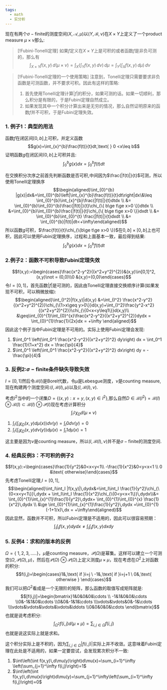 ```yaml
---
tags:
  - math
  - 实分析
---
```

现在有两个$\sigma-\text{finite}$的测度空间$(X,\mathcal{A},\mu)$以$(Y,\mathcal{B},\nu)$在$X \times Y$上定义了一个product measure $\mu \times \nu$那么:

> [!Fubini-Tonelli定理]
> 如果$f$定义在$X \times Y$上是可积的或者函数$f$是非负可测的，那么有$$\int_{X\times
>     Y}f(x,y)\,d(\mu\times\nu) = \int_{X}\left(\int_Y f(x,y) \,
>     d\nu\right) \, d\mu = \int_Y\left(\int_X f(x,y) \,
>     d\mu\right) \, d\nu$$

> [!Fubini-Tonelli定理的一个使用策略]
> 注意到，Tonelli定理只需要要求非负函数是可测函数，并不要求可积。因此有这样的策略:
> 
> 1.  首先使用Tonelli定理计算$|f|$的积分，如果可测的话。如果一切顺利，那么积分是有限的，于是Fubini定理自然成立。
> 2.  如果发现其中一个积分计算出来是无穷的情况，那么自然证明原来的函数$f$并不可积，于是Fubini定理失效。


### 1.  例子1：典型的用法
函数$f$在闭区间$[0,b]$上可积，并定义函数$$g(x)=\int_{x}^{b}\frac{f(t)}{t}dt,\text{
} 0 <x\leq b$$证明函数$g$在闭区间$(0,b]$上可积并且:
$$\int_{0}^{b}g(x)dx = \int_{0}^{b}f(t)dt$$

在交换积分次序之前首先判断函数是否可积,中间因为$\frac{|f(t)|}{t}$可测，所以使用Tonelli定理换序
$$\begin{aligned}\int_{0}^{b}
|g(x)|dx&=\int_{0}^{b}\left|\int_{x}^{b}\frac{f(t)}{t}dt\right|dx\&\leq
\int_{0}^{b}\int_{x}^{b}\frac{|f(t)|}{t}dtdx \\ &=
\int_{0}^{b}\int_{0}^{b}\frac{|f(t)|}{t}\chi_{\{ b\ge t\ge
x>0 \}}dtdx \\
&=\int_{0}^{b}\int_{0}^{b}\frac{|f(t)|}{t}\chi_{\{ b\ge
t\ge x>0 \}}dxdt \\ &= \int_{0}^{b}\int_{0}^{t}
\frac{|f(t)|}{t}dxdt \\ &=
\int_{0}^{b}|f(t)|dt<+\infty\end{aligned}$$所以函数$g$可积，$\frac{f(t)}{t}\chi_{\{b\ge t\ge x>0 \}}$在$0,b]\times[0,b]$上也可积，因此可以使用Fubini定理换序，过程和上面基本一致，最后得到结果:
$$\int_{0}^{b}g(x)dx = \int_{0}^{b}f(t)dt$$

### 2.例子2：函数不可积导致Fubini定理失效
$$f(x,y):=\begin{cases}\frac{x^2-y^2}{(x^2+y^2)^{2}}&(x,y)\in[0,1]^2,(x,y)\not
= (0,0)\\0 &(x,y)=(0,0)\end{cases}$$令$I = [0,1]$，首先函数$|f|$是可测的，因此由Tonelli定理直接交换顺序计算(如果发现不可积，可以稍微放缩):
$$\begin{aligned}\int_{I^2}|f(x,y)|d(x,y) &=\int_{I^2}
\frac{x^2-y^2}{(x^2+y^2)^{2}}\chi_{\{1>x\geq
y>0\}}d(x,y)+\int_{I^2}\frac{y^2-x^2}{(x^2+y^2)^{2}}\chi_{\{0<x<y\leq1\}}d(x,y)\\
&\geq\int_{0}^{1}\int_{0}^{x}\frac{x^2-y^2}{(x^2+y^2)^{2}}dydx
= \int_{0}^{1}\frac{1}{2x}dx = +\infty
\end{aligned}$$因此这个例子当中Fubini定理是不可用的。实际上使用Fubini定理会发现:

1.  $\int_0^1 \left(\int_0^1 \frac{x^2-y^2}{(x^2+y^2)^2} dy\right) dx = \int_0^1 \frac{1}{1+x^2} dx = \frac{\pi}{4}$
2.  $\int_0^1 \left(\int_0^1 \frac{x^2-y^2}{(x^2+y^2)^2} dx\right) dy = - \frac{\pi}{4}$

### 3. 反例2:$\sigma-\text{finite}$条件缺失导致失效

$I =[0,1]$然后令$\mathcal{B}(I)$是Borel代数，令$\mu$是Lebesgue测度，$\nu$是counting measure,现在构建两个测度空间:$(I,\mathcal{B}(I),\mu)$以及$(I,\mathcal{B}(I),\nu)$.

考虑$I^2$当中的一个闭集$D=\{(x,y):x=y,(x,y)\in I^2\}$,那么自然$D\in \mathcal{B}(I^2) = \mathcal{B}(I) \otimes \mathcal{B}(I) \subset \mathcal{B}(I) \otimes \mathcal{P}(I)$现在考虑计算积分
$$\int_{I^2}\chi_{D} d(\mu \times \nu)$$

1.  $\int_{I}\left(\int_{I} \chi_{D}(x,y) d\mu(x)\right)d\nu(y)=\int_{I}0d\nu(y)=0$
2.  $\int_{I}\left(\int_{I} \chi_{D}(x,y) d\nu(y)\right)d\mu(x)=\int_{I}1d\mu(x)=1$

这主要是因为$\nu$是counting measure，所以$(I,\mathcal{B}(I),\nu)$并不是$\sigma-\text{finite}$的测度空间.

### 4. 经典反例3：不可积的例子2

$$f(x,y):=\begin{cases}\frac{1}{y^2}&0<x<y<1\\
-\frac{1}{x^2}&0<y<x<1 \\ 0 &\text{ otherwise}\end{cases}$$
先考虑Tonelli定理,$I=[0,1]$,$$\begin{aligned}\int_I\int_I
|f(x,y)|\,dydx&=\int_I\int_I
\frac{1}{y^2}\chi_{\{0<x<y<1\}}\,dydx + \int_I\int_I
\frac{1}{x^2}\chi_{\{0<y<x<1\}}\,dydx\\&=
\int_{0}^{1}\int_{x}^{1}\frac{1}{y^2}\,dydx+
\int_{0}^{1}\int_{0}^{x} \frac{1}{x^2}\,dydx \\ &\ge
\int_{0}^{1}\int_{x}^{1}\frac{1}{y^2}\,dydx
=\int_{0}^{1}(-1+1/x)\,dx =
+\infty\end{aligned}$$因此显然，函数并不可积，所以Fubini定理是不适用的，因此可以很容易预期：
$$\int_I\int_I f(x,y)dydx \neq \int_I\int_I f(x,y)dxdy $$

### 5. 反例4：求和的版本的反例

$\Omega=\{\ 1,2,3,.....\}$，$\mu$是counting measure，$\mathcal{P}(\Omega)$是幂集。这样可以建立一个可测空$(\Omega,\mathcal{P}(\Omega),\mu)$，然后在$\mathcal{P}(\Omega)\otimes \mathcal{P}(\Omega)$上定义测度$\mu\times \mu$，现在考虑在$\Omega^2$上对函数的积分:
$$f(i,j)=\begin{cases}1&,\text{ if }i=j \ -1&,\text{ if }i=j+1
\ 0&,\text{ otherwise }
\end{cases}$$我们可以把$\Omega^2$看成是一个无限阶的矩阵，那么函数的取值写成矩阵就是:
$$[f(i,j)]=\begin{bmatrix}1&0&0&0&\cdots
\\ -1&1&0&0&\cdots
\\0&-1&1&0&\cdots
\\0&0&-1&1&\cdots
\\\vdots&\vdots&0&-1&\cdots
\\\vdots&\vdots&\vdots&\vdots&\ddots
\\0&0&0&0&\cdots
\end{bmatrix}$$也就是说考虑积分:
$$\int_{\Omega^2}f(i,j)d(\mu\times \mu) =
\sum_{i,j\in\Omega}f(i,j)$$也就是说这实际上就是求和。

这个积分实际上是不积的，因为$\sum_{i,j\in\Omega}|f(i,j)|$实际上并不收敛。这意味着Fubini定理在此处是不适用的，如果一定要尝试，会发现累次积分不一致:

1.  $\int\left(\int f(x,y)\,d\mu(y)\right)d\mu(x)=\sum_{i=1}^\infty \left(\sum_{j=1}^\infty f(i,j)\right)=1$
2.  $\int\left(\int f(x,y)\,d\mu(x)\right)d\mu(y)=\sum_{j=1}^\infty\left(\sum_{i=1}^\infty f(i,j)\right)=0$




